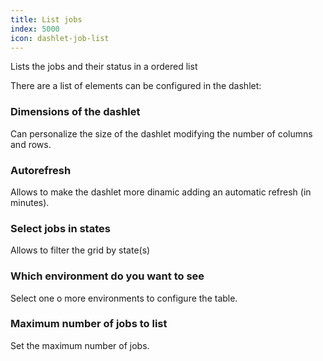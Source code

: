 ```yaml
---
title: List jobs
index: 5000
icon: dashlet-job-list
---
```


Lists the jobs and their status in a ordered list

There are a list of elements can be configured in the dashlet:

### Dimensions of the dashlet

Can personalize the size of the dashlet modifying the number of columns and rows.

### Autorefresh

Allows to make the dashlet more dinamic adding an automatic refresh (in minutes).

###  Select jobs in states

Allows to filter the grid by state(s)

### Which environment do you want to see

Select one o more environments to configure the table.

### Maximum number of jobs to list

Set the maximum number of jobs.
